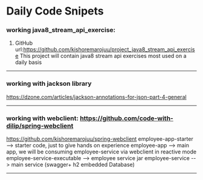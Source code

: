 # Daily Code Snipets

### working java8_stream_api_exercise:
1. GitHub url:https://github.com/kishoremarojuu/project_java8_stream_api_exercise
This project will contain java8 stream api exercises most used on a daily basis
 ------------------------------------------------------------------------------------------------------------------------
### working with jackson library
https://dzone.com/articles/jackson-annotations-for-json-part-4-general 

-----------------------------------------------------------------------------------------------------------------------
### working with webclient: https://github.com/code-with-dilip/spring-webclient
https://github.com/kishoremarojuu/spring-webclient 
employee-app-starter  --> starter code, just to give hands on experience
employee-app --> main app, we will be consuming employee-service via webclient in reactive mode
employee-service-executable --> employee service jar 
employee-service --> main service (swagger+ h2 embedded Database)

-----------------------------------------------------------------------------------------------------------------------

